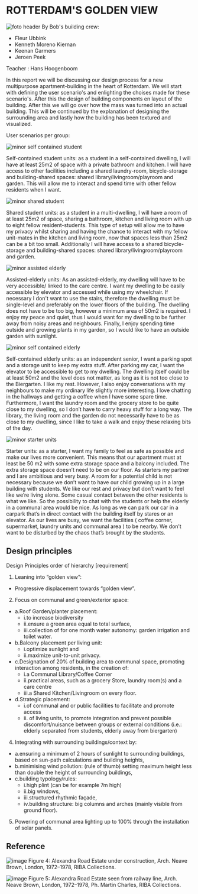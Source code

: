 
# ROTTERDAM'S GOLDEN VIEW

![foto header](https://github.com/user-attachments/assets/32ea068c-114d-413a-bce2-2c8e711eb908) 
By Bob's building crew:

- Fleur Ubbink
- Kenneth Moreno Kiernan
- Keenan Garmers
- Jeroen Peek

Teacher : Hans Hoogenboom

In this report we will be discussing our design process for a new multipurpose apartment-building in the heart of Rotterdam. We will start with defining the user scenario's and enlighting the choises made for these scenario's. After this the design of building components en layout of the building. After this we will go over how the mass was turned into an actual building. This will be continued by the explanation of designing the surrounding area and lastly how the building has been textured and visualized.


User scenarios per group:  

![minor self contained student](https://github.com/user-attachments/assets/67cedbe7-c028-4736-b0cb-f9a77493f722)

Self-contained student units: as a student in a self-contained dwelling, I will have at least 25m2 of space with a private bathroom and kitchen. I will have access to other facilities including a shared laundry-room, bicycle-storage and building-shared spaces: shared library/livingroom/playroom and garden. This will allow me to interact and spend time with other fellow residents when I want.  


![minor shared student](https://github.com/user-attachments/assets/f7f1c505-a586-451b-898f-11b2ec031842)

Shared student units: as a student in a multi-dwelling, I will have a room of at least 25m2  of space, sharing a bathroom, kitchen and living room with up to eight fellow resident-students. This type of setup will allow me to have my privacy whilst sharing and having the chance to interact with my fellow unit-mates in the kitchen and living room, now that spaces less than 25m2 can be a bit too small. Additionally I will have access to a shared bicycle-storage and building-shared spaces: shared library/livingroom/playroom and garden.  


![minor assisted elderly](https://github.com/user-attachments/assets/9538f52b-37ca-4a12-93dd-32eeeed5b47a)

Assisted-elderly units: As an assisted-elderly, my dwelling will have to be very accessible/ linked to the care centre. I want my dwelling to be easily accessible by elevator and accessed while using my wheelchair. If necessary I don't want to use the stairs, therefore the dwelling must be single-level and preferably on the lower floors of the building. The dwelling does not have to be too big, however a minimum area of 50m2 is required. I enjoy my peace and quiet, thus I would want for my dwelling to be further away from noisy areas and neighbours. Finally, I enjoy spending time outside and growing plants in my garden, so I would like to have an outside garden with sunlight. 

![minor self contained elderly](https://github.com/user-attachments/assets/def832ad-4652-4aed-90d2-56548c59aace)

Self-contained elderly units: as an independent senior, I want a parking spot and a storage unit to keep my extra stuff. After parking my car, I want the elevator to be accessible to get to my dwelling. The dwelling itself could be at least 50m2 and the level does not matter, as long as it is not too close to the Biergarten. I like my rest. However, I also enjoy conversations with my neighbours to make my ordinary life slightly more interesting. I love chatting in the hallways and getting a coffee when I have some spare time. Furthermore, I want the laundry room and the grocery store to be quite close to my dwelling, so I don’t have to carry heavy stuff for a long way. The library, the living room and the garden do not necessarily have to be as close to my dwelling, since I like to take a walk and enjoy these relaxing bits of the day. 

![minor starter units](https://github.com/user-attachments/assets/37bfff08-3009-4488-a15a-611177515772)

Starter units: as a starter, I want my family to feel as safe as possible and make our lives more convenient. This means that our apartment must at least be 50 m2 with some extra storage space and a balcony included. The extra storage space doesn’t need to be on our floor.  As starters my partner and I are ambitious and very busy. A room for a potential child is not necessary because we don’t want to have our child growing up in a large building with students. We like our rest and privacy but  don’t want to feel like we’re living alone. Some casual contact between the other residents is what we like. So the possibility to chat with the students or help the elderly in a communal area would be nice. As long as we can park our car in a carpark that’s in direct contact with the building itself by stares or an elevator. As our lives are busy, we want the facilities ( coffee corner, supermarket, laundry units and communal area ) to be nearby. We don’t want to be disturbed by the chaos that’s brought by the students. 

## Design principles
Design Principles order of hierarchy [requirement]
1.	Leaning into “golden view”:
   - Progressive displacement towards “golden view”.
2.	Focus on communal and green/exterior space:
   - a.Roof Garden/planter placement:
      - i.to increase biodiversity
      - ii.ensure a green area equal to total surface,
      - iii.collection of for one month water autonomy: garden irrigation and toilet water.
   - b.Balcony placement per living unit:
      - i.optimize sunlight and
      - ii.maximize unit-to-unit privacy.
   - c.Designation of 20% of building area to communal space, promoting interaction among residents, in the creation of:
      - i.a Communal Library/Coffee Corner 
      - ii.practical areas, such as a grocery Store, laundry room(s) and a care centre
      - iii.a Shared Kitchen/Livingroom on every floor.
   - d.Strategic placement:
      - i.of communal and or public facilities to facilitate and promote access 
      - ii. of living units, to promote integration and prevent possible discomfort/nuisance between groups or external conditions (i.e.: elderly separated from students, elderly away from biergarten)
4.	Integrating with surrounding buildings/context by:
   - a.ensuring a minimum of 2 hours of sunlight to surrounding buildings, based on sun-path calculations and building heights,
   - b.minimising wind pollution: (rule of thumb) setting maximum height less than double the height of surrounding buildings,
   - c.building typology/rules:
      - i.high plint (can be for example 7m high)
      - ii.big windows,
      - iii.structured rhythmic façade,
      - iv.building structure: big columns and arches (mainly visible from ground floor).
5.	Powering of communal area lighting up to 100% through the installation of solar panels.


## Reference

![image](https://github.com/user-attachments/assets/280817c3-218a-45f6-8a82-4b2d61287409)
Figure 4: Alexandra Road Estate under construction, Arch. Neave Brown, London, 1972–1978, RIBA Collections. 

![image](https://github.com/user-attachments/assets/dfb5421e-1c93-45a7-bc7f-8cbef7ff0a78)
Figure 5: Alexandra Road Estate seen from railway line, Arch. Neave Brown, London, 1972–1978, Ph. Martin Charles, RIBA Collections.








